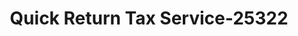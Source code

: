 ---
f_zip-code: 56201
f_state-code: MN
title: Quick Return Tax Service-25322
f_phone: 320-231-3880
f_city-only: Willmar
f_address: 222 3rd Street Sw Willmar
f_location-unique-id: '25322'
slug: quick-return-tax-service-25322
updated-on: '2024-05-30T13:46:58.046Z'
created-on: '2024-05-30T13:36:59.803Z'
published-on: '2024-05-30T13:54:32.469Z'
f_city-state: cms/city/willmar-mn.md
f_company: cms/company/quick-return-tax-service.md
f_state: cms/state/minnesota.md
layout: '[payday-loan].html'
tags: payday-loan
---
